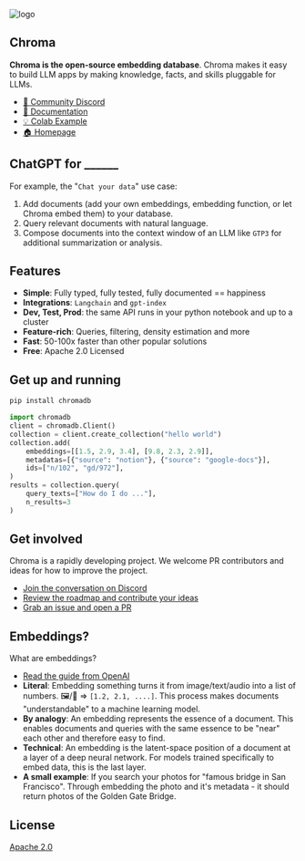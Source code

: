 
![logo](https://user-images.githubusercontent.com/891664/218319391-75785e46-032d-4aef-b19f-b5c6f039d0a8.png)

## Chroma

__Chroma is the open-source embedding database__. Chroma makes it easy to build LLM apps by making knowledge, facts, and skills pluggable for LLMs. 

- [💬 Community Discord]()
- [📖 Documentation]()
- [💡 Colab Example]()
- [🏠 Homepage]()

## ChatGPT for ______

For example, the "`Chat your data`" use case:
1. Add documents (add your own embeddings, embedding function, or let Chroma embed them) to your database.
2. Query relevant documents with natural language.
3. Compose documents into the context window of an LLM like `GTP3` for additional summarization or analysis. 


## Features
- __Simple__: Fully typed, fully tested, fully documented == happiness
- __Integrations__: `Langchain` and `gpt-index`
- __Dev, Test, Prod__: the same API runs in your python notebook and up to a cluster
- __Feature-rich__: Queries, filtering, density estimation and more
- __Fast__: 50-100x faster than other popular solutions
- __Free__: Apache 2.0 Licensed

## Get up and running
```python
pip install chromadb
```

```python 
import chromadb
client = chromadb.Client()
collection = client.create_collection("hello world")
collection.add(
    embeddings=[[1.5, 2.9, 3.4], [9.8, 2.3, 2.9]],
    metadatas=[{"source": "notion"}, {"source": "google-docs"}],
    ids=["n/102", "gd/972"],
)
results = collection.query(
    query_texts=["How do I do ..."],
    n_results=3
)
```

## Get involved
Chroma is a rapidly developing project. We welcome PR contributors and ideas for how to improve the project. 
- [Join the conversation on Discord]()
- [Review the roadmap and contribute your ideas]()
- [Grab an issue and open a PR]()

## Embeddings?
What are embeddings?
- [Read the guide from OpenAI](https://platform.openai.com/docs/guides/embeddings/what-are-embeddings)
- __Literal__: Embedding something turns it from image/text/audio into a list of numbers. 🖼️/📄 => `[1.2, 2.1, ....]`. This process makes documents "understandable" to a machine learning model. 
- __By analogy__: An embedding represents the essence of a document. This enables documents and queries with the same essence to be "near" each other and therefore easy to find. 
- __Technical__: An embedding is the latent-space position of a document at a layer of a deep neural network. For models trained specifically to embed data, this is the last layer.
- __A small example__: If you search your photos for "famous bridge in San Francisco". Through embedding the photo and it's metadata - it should return photos of the Golden Gate Bridge.


## License

[Apache 2.0](./LICENSE)